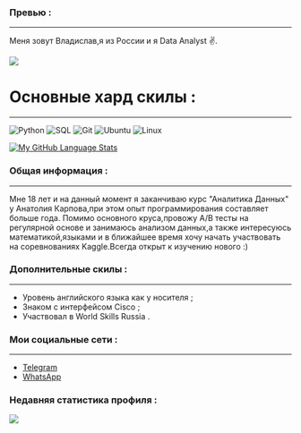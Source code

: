 
### Превью  : 
____

Меня зовут Владислав,я из России и я Data Analyst :v:.

![](https://komarev.com/ghpvc/?username=0n1xx-github-username&color=blueviolet)

# Основные хард скилы :
____

![Python](https://img.shields.io/badge/python-3670A0?style=for-the-badge&logo=python&logoColor=ffdd54)
![SQL](http://img.shields.io/badge/-Sql-090909?style=for-the-badge&logo=mysql&logoColor=006488)
![Git](https://img.shields.io/badge/git-%23F05033.svg?style=for-the-badge&logo=git&logoColor=white)
![Ubuntu](https://img.shields.io/badge/Ubuntu-E95420?style=for-the-badge&logo=ubuntu&logoColor=white)
![Linux](https://img.shields.io/badge/Linux-FCC624?style=for-the-badge&logo=linux&logoColor=black)

[![My GitHub Language Stats](https://github-readme-stats.vercel.app/api/top-langs/?username=0n1xx&langs_count=5&theme=synthwave)]()

### Общая информация :
____

Мне 18 лет и на данный момент я заканчиваю курс "Аналитика Данных" у Анатолия Карпова,при этом опыт программирования составляет больше года. Помимо основного круса,провожу A/B тесты на регулярной основе и занимаюсь анализом данных,а также интересуюсь математикой,языками и в ближайшее время хочу начать участвовать на соревнованиях Kaggle.Всегда открыт к изучению нового :)


### Дополнительные скилы :
____
+ Уровень английского языка как у носителя ;
+ Знаком с интерфейсом Cisco ;
+ Участвовал в World Skills Russia .


### Мои социальные сети :
____
+ [Telegram](https://t.me/Onixx19)
+ [WhatsApp](https://wa.me/89969230327)




### Недавняя cтатистика профиля :


![](https://github-profile-summary-cards.vercel.app/api/cards/profile-details?username=0n1xx&theme=monokai)
